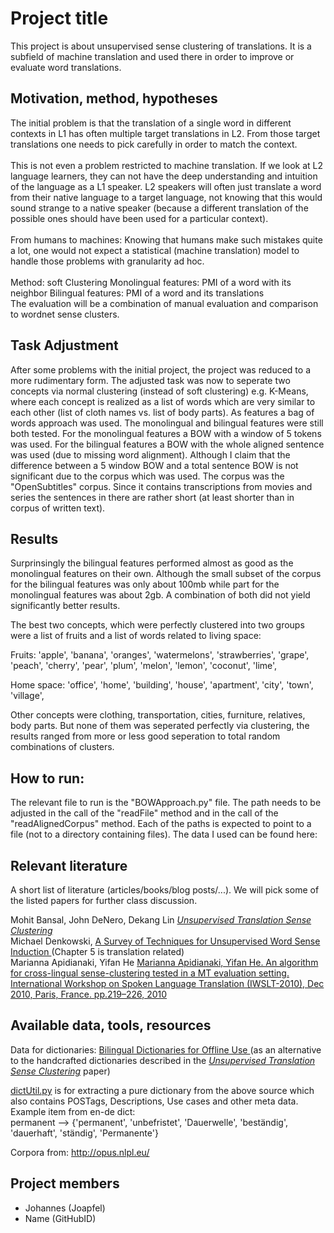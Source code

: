 # Project title

This project is about unsupervised sense clustering of translations. It is a subfield of machine translation and 
used there in order to improve or evaluate word translations.

## Motivation, method, hypotheses

The initial problem is that the translation of a single word in different contexts in L1 has often multiple target translations in L2. From those target translations one needs to pick carefully in order to match the context.
</br></br>
This is not even a problem restricted to machine translation. If we look at L2 language learners, they can not have the deep understanding and intuition of the language as a L1 speaker. L2 speakers will often just translate a word from their native language to a target language, not knowing that this would sound strange to a native speaker (because a different translation of the possible ones should have been used for a particular context).
</br></br>
From humans to machines: Knowing that humans make such mistakes quite a lot, one would not expect a statistical (machine translation) model to handle those problems with granularity ad hoc.
</br></br>
Method: soft Clustering
Monolingual features: PMI of a word with its neighbor
Bilingual features: PMI of a word and its translations
</br>
The evaluation will be a combination of manual evaluation and comparison to wordnet sense clusters.

## Task Adjustment

After some problems with the initial project, the project was reduced to a more rudimentary form.
The adjusted task was now to seperate two concepts via normal clustering (instead of soft clustering) e.g. K-Means, where each concept is realized as a list 
of words which are very similar to each other (list of cloth names vs. list of body parts).
As features a bag of words approach was used.
The monolingual and bilingual features were still both tested.
For the monolingual features a BOW with a window of 5 tokens was used.
For the bilingual features a BOW with the whole aligned sentence was used (due to missing word alignment).
Although I claim that the difference between a 5 window BOW and a total sentence BOW is not significant due to the corpus which was used. The corpus was the "OpenSubtitles" corpus. Since it contains transcriptions from movies and series the sentences in there are rather short (at least shorter than in corpus of written text).

## Results

Surprinsingly the bilingual features performed almost as good as the monolingual features on their own.
Although the small subset of the corpus for the bilingual features was only about 100mb while part for the monolingual features was about 2gb.
A combination of both did not yield significantly better results.

The best two concepts, which were perfectly clustered into two groups were a list of fruits and a list of words related to living space:

Fruits:
'apple', 'banana', 'oranges', 'watermelons', 'strawberries', 'grape', 'peach', 'cherry', 'pear', 'plum', 'melon', 'lemon', 'coconut', 'lime',

Home space:
'office', 'home', 'building', 'house', 'apartment', 'city', 'town', 'village',

Other concepts were clothing, transportation, cities, furniture, relatives, body parts. 
But none of them was seperated perfectly via clustering, the results ranged from 
more or less good seperation to total random combinations of clusters.


## How to run:
The relevant file to run is the "BOWApproach.py" file. 
The path needs to be adjusted in the call of the "readFile" method and in the call of the "readAlignedCorpus" method.
Each of the paths is expected to point to a file (not to a directory containing files).
The data I used can be found here:



## Relevant literature 

A short list of literature (articles/books/blog posts/...). We will
pick some of the listed papers for further class discussion.

Mohit Bansal, John DeNero, Dekang Lin [_Unsupervised Translation Sense Clustering_](https://www.cs.unc.edu/~mbansal/papers/naacl12_translationSenseClustering.pdf)
</br>
Michael Denkowski, [ A Survey of Techniques for Unsupervised Word
Sense Induction ](https://www.cs.cmu.edu/~mdenkows/pdf/wsi2009.pdf) (Chapter 5 is translation related)
</br>
Marianna Apidianaki, Yifan He [ Marianna Apidianaki, Yifan He. An algorithm for cross-lingual sense-clustering tested in a MT evaluation
setting. International Workshop on Spoken Language Translation (IWSLT-2010), Dec 2010,
Paris, France. pp.219–226, 2010 ](https://hal.inria.fr/hal-00544745/document)



## Available data, tools, resources
Data for dictionaries: [ Bilingual Dictionaries for Offline Use ](https://en.wiktionary.org/wiki/User%3aMatthias_Buchmeier)
(as an alternative to the handcrafted dictionaries described in the 
[_Unsupervised Translation Sense Clustering_](https://www.cs.unc.edu/~mbansal/papers/naacl12_translationSenseClustering.pdf) paper)

[dictUtil.py](https://github.com/SfS-unsupervisedCL/project-translation_meaning_clustering/blob/master/dictUtil.py) is for extracting a pure dictionary from the above source which also contains POSTags, Descriptions, Use cases and other meta data.
<br>
Example item from en-de dict:
<br>
permanent --> {'permanent', 'unbefristet', 'Dauerwelle', 'beständig', 'dauerhaft', 'ständig', 'Permanente'}

Corpora from:
http://opus.nlpl.eu/



## Project members

- Johannes (Joapfel)
- Name (GitHubID) 
